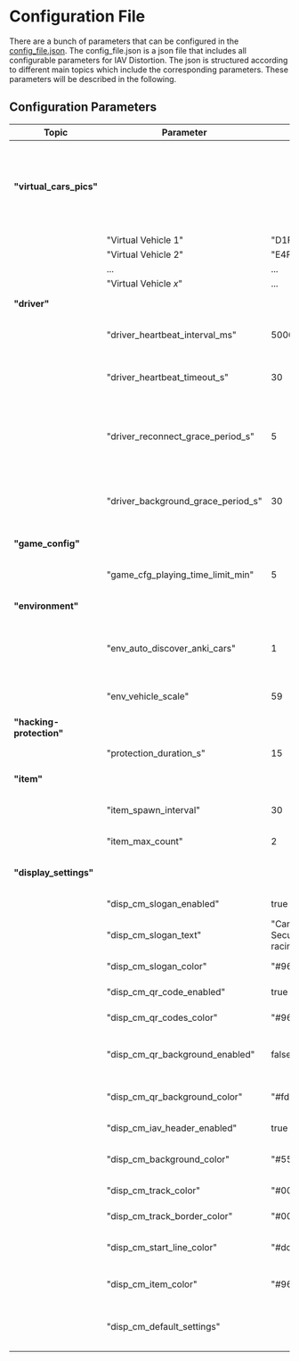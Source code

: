# Configuration File
There are a bunch of parameters that can be configured in the [config_file.json](../../src/config_file.json).
The config_file.json is a json file that includes all configurable parameters for IAV Distortion.
The json is structured according to different main topics which include the corresponding parameters.
These parameters will be described in the following.

## Configuration Parameters

| Topic                    | Parameter                          | Default value                                                       | type  | Description                                                                                                                                                                                        |
|--------------------------|------------------------------------|---------------------------------------------------------------------|-------|----------------------------------------------------------------------------------------------------------------------------------------------------------------------------------------------------|
| **"virtual_cars_pics"**  |                                    |                                                                     |       | **Contains dictionary of {`virtual_vehicle_id`: `image_name`}. Images have to be placed in `static/images/Virtual_Vehicles`. No limit for max images. But make sure to use correct vehicle id's!** |
|                          | "Virtual Vehicle 1"                | "D1FFAF51CB30_top.webp"                                             | str   | Image file name                                                                                                                                                                                    |
|                          | "Virtual Vehicle 2"                | "E4FD708CB27D_top.webp"                                             | str   | Image file name                                                                                                                                                                                    |
|                          | ...                                | ...                                                                 | str   | Image file name                                                                                                                                                                                    |
|                          | "Virtual Vehicle _x_"              | ...                                                                 | str   | Image file name                                                                                                                                                                                    |
| **"driver"**             |                                    |                                                                     |       | **Parameters regarding the driver ui.**                                                                                                                                                            |
|                          | "driver_heartbeat_interval_ms"     | 5000                                                                | int   | Interval in ms used to send a heartbeat from a driver ui client to the server.                                                                                                                     |
|                          | "driver_heartbeat_timeout_s"       | 30                                                                  | int   | Time after which a player gets removed from the game if the server didn't received a heartbeat from the client.                                                                                    |
|                          | "driver_reconnect_grace_period_s"  | 5                                                                   | int   | If disconnected player reconnects to the server in this period after disconnecting, the player will remain in the game. Otherwise the player will be removed from the game.                        |
|                          | "driver_background_grace_period_s" | 30                                                                  | int   | Period until a player will be removed from the game because he navigated away from the driver ui, to prevent inactive players remain in the game.                                                  |
| **"game_config"**        |                                    |                                                                     |       | **Parameters regarding the game configuration.**                                                                                                                                                   |
|                          | "game_cfg_playing_time_limit_min"  | 5                                                                   | int   | Period until a player will be removed from the game, because of his playing time.                                                                                                                  |
| **"environment"**        |                                    |                                                                     |       | **Parameters regarding the game environment**                                                                                                                                                      |
|                          | "env_auto_discover_anki_cars"      | 1                                                                   | bool  | If True, the system scans periodically for Anki cars and automatically connects to them if they are **not placed on the charger**.                                                                 |
|                          | "env_vehicle_scale"                | 59                                                                  | float | Scale of the model cars (length_real_car / length_model_car)                                                                                                                                       |
| **"hacking-protection"** |                                    |                                                                     |       | **Parameters to configure the item hacking-protection**                                                                                                                                            |
|                          | "protection_duration_s"            | 15                                                                  | int   | Duration how long the protection is activated.                                                                                                                                                     |
| **"item"**               |                                    |                                                                     |       | **Parameters to configure the collectable items on the track.**                                                                                                                                    |
|                          | "item_spawn_interval"              | 30                                                                  | int   | Interval how fast the items respawn after they were collected.                                                                                                                                     |
|                          | "item_max_count"                   | 2                                                                   | int   | Number of items which can appear on the track.                                                                                                                                                     |
| **"display_settings"**   |                                    |                                                                     |       | **Settings to configure the appearance of the user interfaces**                                                                                                                                    |
|                          | "disp_cm_slogan_enabled"           | true                                                                | bool  | If true, the slogan will be displayed on the car map.                                                                                                                                              |
|                          | "disp_cm_slogan_text"              | "Can it be Safe without Security? - Find out while racing with us!" | str   | Text of the slogan that can be displayed on the car map.                                                                                                                                           |
|                          | "disp_cm_slogan_color"             | "#96e7ff"                                                           | str   | Hex color code, that defines the color of the slogan.                                                                                                                                              |
|                          | "disp_cm_qr_code_enabled"          | true                                                                | bool  | If true the qr codes are displayed on the car map.                                                                                                                                                 |
|                          | "disp_cm_qr_codes_color"           | "#96e7ff"                                                           | str   | Hex color code, that defines the color of the qr-codes.                                                                                                                                            |
|                          | "disp_cm_qr_background_enabled"    | false                                                               | bool  | If true, the background of the qr-codes can be set, otherwise it matches the overall background color.                                                                                             |
|                          | "disp_cm_qr_background_color"      | "#fddeff"                                                           | str   | Hex color code, that defines the background color of the qr codes (if enabled).                                                                                                                    |
|                          | "disp_cm_iav_header_enabled"       | true                                                                | bool  | If true the IAV header will be displayed on top of the car_map                                                                                                                                     |
|                          | "disp_cm_background_color"         | "#5500b4"                                                           | str   | Hex color code, that defines the background color of the canvas behind the track.                                                                                                                  |
|                          | "disp_cm_track_color"              | "#001a54"                                                           | str   | Hex color code, that defines the color of the track.                                                                                                                                               |
|                          | "disp_cm_track_border_color"       | "#001a54"                                                           | str   | Hex color code, that defines the color of the track borders.                                                                                                                                       |
|                          | "disp_cm_start_line_color"         | "#dc46f3"                                                           | str   | Hex color code, that defines the color of the start- and finish-line.                                                                                                                              |
|                          | "disp_cm_item_color"               | "#96e7ff"                                                           | str   | Hex color code, that defines the color of the items that appear on the track.                                                                                                                      |
|                          | "disp_cm_default_settings"         |                                                                     | dict  | Dict of display_settings configuration paramters from above, storing the default values.                                                                                                           |

